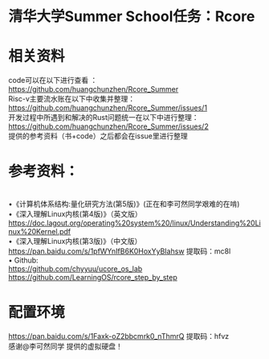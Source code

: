 # 清华大学Summer School任务：Rcore
# 相关资料
code可以在以下进行查看 ：</br>https://github.com/huangchunzhen/Rcore_Summer 
</br>Risc-v主要流水账在以下中收集并整理：</br>https://github.com/huangchunzhen/Rcore_Summer/issues/1
</br>开发过程中所遇到和解决的Rust问题统一在以下中进行整理：</br>https://github.com/huangchunzhen/Rcore_Summer/issues/2
</br>提供的参考资料（书+code）之后都会在issue里进行整理
# 参考资料：
</br> •《计算机体系结构:量化研究方法(第5版)》(正在和李可然同学艰难的在啃)
</br> •《深入理解Linux内核(第4版)》（英文版）
</br> https://doc.lagout.org/operating%20system%20/linux/Understanding%20Linux%20Kernel.pdf 
</br> •《深入理解Linux内核(第3版)》（中文版）
</br> https://pan.baidu.com/s/1pfWYnIfB6K0HoxYyBIahsw  提取码：mc8l
</br> • Github:
</br> https://github.com/chyyuu/ucore_os_lab
</br> https://github.com/LearningOS/rcore_step_by_step
# 配置环境
https://pan.baidu.com/s/1Faxk-oZ2bbcmrk0_nThmrQ  提取码：hfvz
<br /> 感谢@李可然同学 提供的虚拟硬盘！



